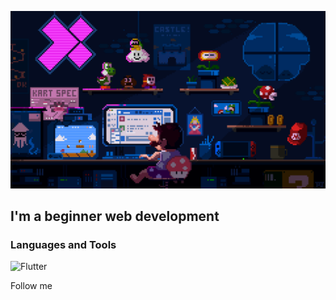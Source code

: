 ![Header](https://github.com/Anna0008/Anna0008/blob/main/assets/225813708-98b745f2-7d22-48cf-9150-083f1b00d6c9.gif)

## I'm a beginner web development

### Languages and Tools
![Flutter](https://img.shields.io/badge/-Sql-090909?style=for-the-badge&logo=mysql&logoColor=47C5FB)

Follow me